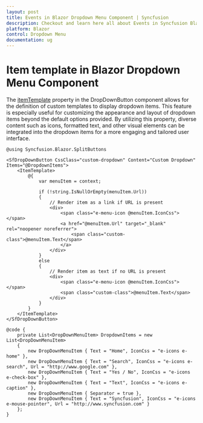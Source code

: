 ```yaml
---
layout: post
title: Events in Blazor Dropdown Menu Component | Syncfusion
description: Checkout and learn here all about Events in Syncfusion Blazor Dropdown Menu component and much more.
platform: Blazor
control: Dropdown Menu
documentation: ug
---
```


# Item template in Blazor Dropdown Menu Component

The [itemTemplate](https://help.syncfusion.com/cr/blazor/Syncfusion.Blazor.SplitButtons.DropDownMenuItem.html#Syncfusion_Blazor_SplitButtons_ItemTemplate.html) property in the DropDownButton component allows for the definition of custom templates to display dropdown items. This feature is especially useful for customizing the appearance and layout of dropdown items beyond the default options provided. By utilizing this property, diverse content such as icons, formatted text, and other visual elements can be integrated into the dropdown items for a more engaging and tailored user interface.

```cshtml
@using Syncfusion.Blazor.SplitButtons

<SfDropDownButton CssClass="custom-dropdown" Content="Custom Dropdown" Items="@DropdownItems">
    <ItemTemplate>
        @{
            var menuItem = context;

            if (!string.IsNullOrEmpty(menuItem.Url))
            {
                // Render item as a link if URL is present
                <div>
                    <span class="e-menu-icon @menuItem.IconCss"></span>
                    <a href="@menuItem.Url" target="_blank" rel="noopener noreferrer">
                        <span class="custom-class">@menuItem.Text</span>
                    </a>
                </div>
            }
            else
            {
                // Render item as text if no URL is present
                <div>
                    <span class="e-menu-icon @menuItem.IconCss"></span>
                    <span class="custom-class">@menuItem.Text</span>
                </div>
            }
        }
    </ItemTemplate>
</SfDropDownButton>

@code {
    private List<DropDownMenuItem> DropdownItems = new List<DropDownMenuItem>
    {
        new DropDownMenuItem { Text = "Home", IconCss = "e-icons e-home" },
        new DropDownMenuItem { Text = "Search", IconCss = "e-icons e-search", Url = "http://www.google.com" },
        new DropDownMenuItem { Text = "Yes / No", IconCss = "e-icons e-check-box" },
        new DropDownMenuItem { Text = "Text", IconCss = "e-icons e-caption" },
        new DropDownMenuItem { Separator = true },
        new DropDownMenuItem { Text = "Syncfusion", IconCss = "e-icons e-mouse-pointer", Url = "http://www.syncfusion.com" }
    };
}


```